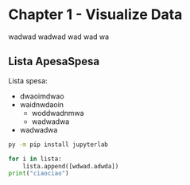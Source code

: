 # Chapter 1 - Visualize Data
wadwad
wadwad
wad
wad
wa

## Lista ApesaSpesa


Lista spesa:

- dwaoimdwao
- waidnwdaoin
    - woddwadnmwa
    - wadwadwa
- wadwadwa

```cmd
py -m pip install jupyterlab
```

```python
for i in lista:
    lista.append([wdwad.adwda])
print("ciaociao")

```
